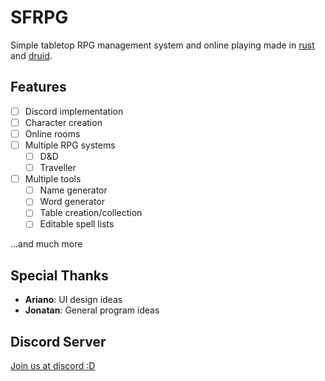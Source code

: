 # SFRPG
Simple tabletop RPG management system and online playing made in [rust](https://github.com/rust-lang) and [druid](https://github.com/linebender/druid).

## Features
- [ ] Discord implementation
- [ ] Character creation
- [ ] Online rooms
- [ ] Multiple RPG systems
    - [ ] D&D
    - [ ] Traveller
- [ ] Multiple tools
    - [ ] Name generator
    - [ ] Word generator
    - [ ] Table creation/collection
    - [ ] Editable spell lists

...and much more

## Special Thanks
- **Ariano**: UI design ideas
- **Jonatan**: General program ideas

## Discord Server
[Join us at discord :D](https://discord.gg/vEWaqhW)
